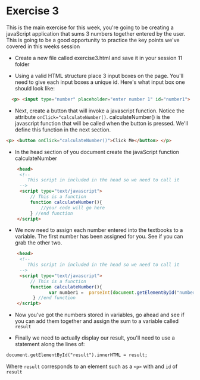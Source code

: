 # Exercise 3

This is the main exercise for this week, you're going to be creating a javaScript application that sums 3 numbers together entered by the user. This is going to be a good opportunity to practice the key points we've covered in this weeks session

* Create a new file called exercise3.html and save it in your session 11 folder

* Using a valid HTML structure place 3 input boxes on the page. You'll need to give each input boxes a unique id. Here's what input box one should look like:

```html
  <p> <input type="number" placeholder="enter number 1" id="number1">  </p>   
```

* Next, create a button that will invoke a javascript function. Notice the attribute `onClick="calculateNumber()`. calculateNumber\(\) is the javascript function that will be called when the button is pressed. We'll define this function in the next section. 

```html
<p> <button onClick="calculateNumber()">Click Me</button> </p>     
```

* In the head section of you document create the javaScript function calculateNumber

```html
    <head>  
     <!--
        This script in included in the head so we need to call it
     -->
     <script type="text/javascript">
         // This is a function
         function calculateNumber(){
             //your code will go here
         } //end function 
    </script>
```

* We now need to assign each number entered into the textbooks to a variable. The first number has been assigned for you. See if you can grab the other two.

```html
    <head>  
     <!--
        This script in included in the head so we need to call it
     -->
     <script type="text/javascript">
         // This is a function
         function calculateNumber(){
                var number1 =  parseInt(document.getElementById("number1").value);
          } //end function 
    </script>
```

* Now you've got the numbers stored in variables, go ahead and see if you can add them together and assign the sum to a variable called `result`

* Finally we need to actually display our result, you'll need to use a statement along the lines of:

```html
document.getElementById("result").innerHTML = result;
```

Where `result` corresponds to an element such as a `<p>` with and `id` of `result`

